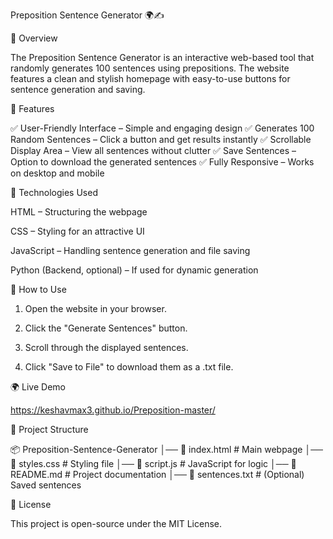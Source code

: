 Preposition Sentence Generator 🌍✍️

📌 Overview

The Preposition Sentence Generator is an interactive web-based tool that randomly generates 100 sentences using prepositions. The website features a clean and stylish homepage with easy-to-use buttons for sentence generation and saving.

🚀 Features

✅ User-Friendly Interface – Simple and engaging design
✅ Generates 100 Random Sentences – Click a button and get results instantly
✅ Scrollable Display Area – View all sentences without clutter
✅ Save Sentences – Option to download the generated sentences
✅ Fully Responsive – Works on desktop and mobile

🔧 Technologies Used

HTML – Structuring the webpage

CSS – Styling for an attractive UI

JavaScript – Handling sentence generation and file saving

Python (Backend, optional) – If used for dynamic generation


🎯 How to Use

1. Open the website in your browser.


2. Click the "Generate Sentences" button.


3. Scroll through the displayed sentences.


4. Click "Save to File" to download them as a .txt file.



🌍 Live Demo

https://keshavmax3.github.io/Preposition-master/

📂 Project Structure

📦 Preposition-Sentence-Generator
│── 📜 index.html       # Main webpage
│── 🎨 styles.css       # Styling file
│── 📝 script.js        # JavaScript for logic
│── 📜 README.md        # Project documentation
│── 📄 sentences.txt    # (Optional) Saved sentences


📜 License

This project is open-source under the MIT License.



